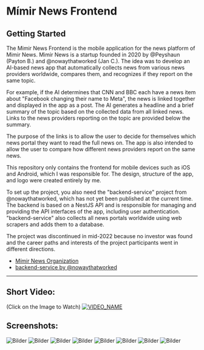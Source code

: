 # Mímir News Frontend
## Getting Started

The Mimir News Frontend is the mobile application for the news platform of Mimir News. Mimir News is a startup founded in 2020 by @Peyshaun (Payton B.) and @nowaythatworked (Jan C.). The idea was to develop an AI-based news app that automatically collects news from various news providers worldwide, compares them, and recognizes if they report on the same topic.

For example, if the AI ​​determines that CNN and BBC each have a news item about "Facebook changing their name to Meta", the news is linked together and displayed in the app as a post. The AI ​​generates a headline and a brief summary of the topic based on the collected data from all linked news. Links to the news providers reporting on the topic are provided below the summary.

The purpose of the links is to allow the user to decide for themselves which news portal they want to read the full news on. The app is also intended to allow the user to compare how different news providers report on the same news.

This repository only contains the frontend for mobile devices such as iOS and Android, which I was responsible for. The design, structure of the app, and logo were created entirely by me.

To set up the project, you also need the "backend-service" project from @nowaythatworked, which has not yet been published at the current time. The backend is based on a NestJS API and is responsible for managing and providing the API interfaces of the app, including user authentication. "backend-service" also collects all news portals worldwide using web scrapers and adds them to a database.

The project was discontinued in mid-2022 because no investor was found and the career paths and interests of the project participants went in different directions.


- [Mímir News Organization](https://github.com/AI-News-2021)
- [backend-service by @nowaythatworked](https://github.com/)

---

## Short Video:
(Click on the Image to Watch)
[![VIDEO_NAME](https://cdn.discordapp.com/attachments/926533178188005386/971800380180672654/Screenshot_1651765505.png)](https://www.youtube.com/shorts/RhaYS1Q-Yw0)


## Screenshots:
![Bilder](https://cdn.discordapp.com/attachments/926533178188005386/1083433895367803000/Mimir_Logo_Round_Edges.png)
![Bilder](https://cdn.discordapp.com/attachments/926533178188005386/1083433971385380904/Mimir_Text_Logo_Cropped.png)
![Bilder](https://cdn.discordapp.com/attachments/926533178188005386/971800381980037140/Screenshot_1651765459.png)
![Bilder](https://cdn.discordapp.com/attachments/926533178188005386/971800380809809940/Screenshot_1651765479.png)
![Bilder](https://cdn.discordapp.com/attachments/926533178188005386/971800380180672654/Screenshot_1651765505.png)
![Bilder](https://cdn.discordapp.com/attachments/926533178188005386/971800379765440532/Screenshot_1651765510.png)
![Bilder](https://cdn.discordapp.com/attachments/926533178188005386/971800381661249616/Screenshot_1651765463.png)
![Bilder](https://cdn.discordapp.com/attachments/926533178188005386/1083434423669768262/Wallpaper_iPhoneX.png)

